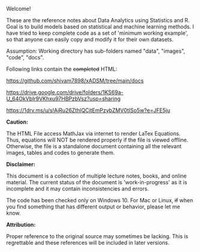 Welcome! 

These are the reference notes about Data Analytics using Statistics and R. Goal is to build models based on statistical and machine learning methods. I have tried to keep complete code as a set of 'minimum working example', so that anyone can easily copy and modify it for their own datasets.

Assumption: Working directory has sub-folders named "data", "images", "code", "docs".

Following links contain the ~~completed~~ HTML: 

https://github.com/shivam7898/xADSM/tree/main/docs

https://drive.google.com/drive/folders/1KS69a-U_64OkVbIr9VKhxu97HBPzbVsz?usp=sharing

https://1drv.ms/u/s!AjRu26ZthlQCitEmPzybZMV0tISo5w?e=JFE5ju

**Caution:**

The HTML File access MathJax via internet to render LaTex Equations. Thus, equations will NOT be rendered properly if the file is viewed offline. Otherwise, the file is a standalone document containing all the relevant images, tables and codes to generate them.

**Disclaimer:** 

This document is a collection of multiple lecture notes, books, and online material. The current status of the document is 'work-in-progress' as it is incomplete and it may contain inconsistencies and errors. 

The code has been checked only on Windows 10. For Mac or Linux, ~~if~~ when you find something that has different output or behavior, please let me know.

**Attribution:**

Proper reference to the original source may sometimes be lacking. This is regrettable and these references will be included in later versions.

